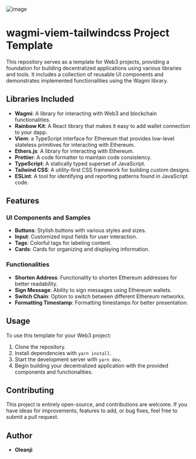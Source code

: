 ![image](https://github.com/OleanjiKingCode/wagmi-viem-tailwindcss-template/assets/75235148/37e9e142-33e6-4f3b-b51d-2a99f9bb011e)


# wagmi-viem-tailwindcss Project Template

This repository serves as a template for Web3 projects, providing a foundation for building decentralized applications using various libraries and tools. It includes a collection of reusable UI components and demonstrates implemented functionalities using the Wagmi library.

## Libraries Included

- **Wagmi**: A library for interacting with Web3 and blockchain functionalities.
- **Rainbow Kit**: A React library that makes it easy to add wallet connection to your dapp.
- **Viem**: a TypeScript interface for Ethereum that provides low-level stateless primitives for interacting with Ethereum.
- **Ethers.js**: A library for interacting with Ethereum.
- **Prettier**: A code formatter to maintain code consistency.
- **TypeScript**: A statically typed superset of JavaScript.
- **Tailwind CSS**: A utility-first CSS framework for building custom designs.
- **ESLint**: A tool for identifying and reporting patterns found in JavaScript code.

## Features

### UI Components and Samples

- **Buttons**: Stylish buttons with various styles and sizes.
- **Input**: Customized input fields for user interaction.
- **Tags**: Colorful tags for labeling content.
- **Cards**: Cards for organizing and displaying information.

### Functionalities

- **Shorten Address**: Functionality to shorten Ethereum addresses for better readability.
- **Sign Message**: Ability to sign messages using Ethereum wallets.
- **Switch Chain**: Option to switch between different Ethereum networks.
- **Formatting Timestamp**: Formatting timestamps for better presentation.

## Usage

To use this template for your Web3 project:

1. Clone the repository.
2. Install dependencies with `yarn install`.
3. Start the development server with `yarn dev`.
4. Begin building your decentralized application with the provided components and functionalities.

## Contributing

This project is entirely open-source, and contributions are welcome. If you have ideas for improvements, features to add, or bug fixes, feel free to submit a pull request.

## Author

- **Oleanji**
